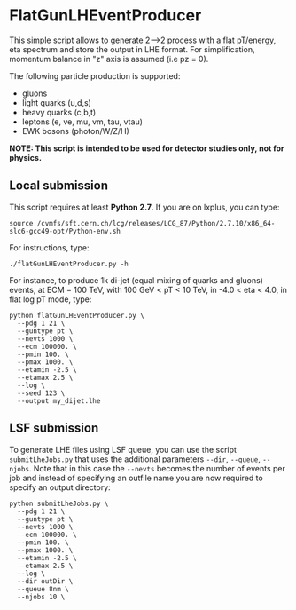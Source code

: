 []() FlatGunLHEventProducer
================================================

This simple script allows to generate 2-->2 process with a flat pT/energy, eta spectrum and store the output in LHE format.
For simplification, momentum balance in "z" axis is assumed (i.e pz = 0). 

The following particle production is supported:

- gluons
- light quarks (u,d,s)
- heavy quarks (c,b,t)
- leptons (e, ve, mu, vm, tau, vtau)
- EWK bosons (photon/W/Z/H)

**NOTE: This script is intended to be used for detector studies only, not for physics.**

[]() Local submission
----------------------

This script requires at least **Python 2.7**.
If you are on lxplus, you can type:

```
source /cvmfs/sft.cern.ch/lcg/releases/LCG_87/Python/2.7.10/x86_64-slc6-gcc49-opt/Python-env.sh

```

For instructions, type:
```
./flatGunLHEventProducer.py -h
```
For instance, to produce 1k di-jet (equal mixing of quarks and gluons) events, at ECM = 100 TeV, with 100
GeV < pT < 10 TeV, in -4.0 < eta < 4.0, in flat log pT mode, type:

```
python flatGunLHEventProducer.py \
  --pdg 1 21 \
  --guntype pt \
  --nevts 1000 \
  --ecm 100000. \
  --pmin 100. \
  --pmax 1000. \
  --etamin -2.5 \
  --etamax 2.5 \
  --log \
  --seed 123 \
  --output my_dijet.lhe
```

[]() LSF submission
-----------------------

To generate LHE files using LSF queue, you can use the script ```submitLheJobs.py``` that uses the additional parameters ```--dir```, ```--queue```, ```--njobs```.
Note that in this case the ```--nevts``` becomes the number of events per job and instead of specifying an outfile name
you are now required to specify an output directory:

```
python submitLheJobs.py \
  --pdg 1 21 \
  --guntype pt \
  --nevts 1000 \
  --ecm 100000. \
  --pmin 100. \
  --pmax 1000. \
  --etamin -2.5 \
  --etamax 2.5 \
  --log \
  --dir outDir \
  --queue 8nm \
  --njobs 10 \
